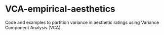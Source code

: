 # VCA-empirical-aesthetics
Code and examples to partition variance in aesthetic ratings using Variance Component Analysis (VCA).
